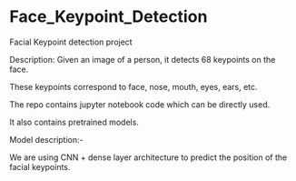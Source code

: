 # Face_Keypoint_Detection
Facial Keypoint detection project

Description:
Given an image of a person, it detects 68 keypoints on the face.

These keypoints correspond to face, nose, mouth, eyes, ears, etc.

The repo contains jupyter notebook code which can be directly used.

It also contains pretrained models.

Model description:-

We are using CNN + dense layer architecture to predict the position of the facial keypoints.





